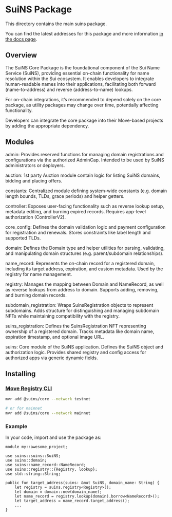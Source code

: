 # SuiNS Package

This directory contains the main suins package.

You can find the latest addresses for this package and more information
[in the docs page](https://docs.suins.io/).

## Overview

The SuiNS Core Package is the foundational component of the Sui Name Service (SuiNS), providing essential on-chain functionality for name resolution within the Sui ecosystem. It enables developers to integrate human-readable names into their applications, facilitating both forward (name-to-address) and reverse (address-to-name) lookups.

For on-chain integrations, it’s recommended to depend solely on the core package, as utility packages may change over time, potentially affecting functionality.

Developers can integrate the core package into their Move-based projects by adding the appropriate dependency.

## Modules

admin: Provides reserved functions for managing domain registrations and configurations via the authorized AdminCap. Intended to be used by SuiNS administrators or deployers.

auction: 1st party Auction module contain logic for listing SuiNS domains, bidding and placing offers.

constants: Centralized module defining system-wide constants (e.g. domain length bounds, TLDs, grace periods) and helper getters.

controller: Exposes user-facing functionality such as reverse lookup setup, metadata editing, and burning expired records. Requires app-level authorization (ControllerV2).

core_config: Defines the domain validation logic and payment configuration for registration and renewals. Stores constraints like label length and supported TLDs.

domain: Defines the Domain type and helper utilities for parsing, validating, and manipulating domain structures (e.g. parent/subdomain relationships).

name_record: Represents the on-chain record for a registered domain, including its target address, expiration, and custom metadata. Used by the registry for name management.

registry: Manages the mapping between Domain and NameRecord, as well as reverse lookups from address to domain. Supports adding, removing, and burning domain records.

subdomain_registration: Wraps SuinsRegistration objects to represent subdomains. Adds structure for distinguishing and managing subdomain NFTs while maintaining compatibility with the registry.

suins_registration: Defines the SuinsRegistration NFT representing ownership of a registered domain. Tracks metadata like domain name, expiration timestamp, and optional image URL.

suins: Core module of the SuiNS application. Defines the SuiNS object and authorization logic. Provides shared registry and config access for authorized apps via generic dynamic fields.

## Installing

### [Move Registry CLI](https://docs.suins.io/move-registry)

```bash
mvr add @suins/core --network testnet

# or for mainnet
mvr add @suins/core --network mainnet
```

### Example

In your code, import and use the package as:

```move
module my::awesome_project;

use suins::suins::SuiNS;
use suins::domain;
use suins::name_record::NameRecord;
use suins::registry::{Registry, lookup};
use std::string::String;

public fun target_address(suins: &mut SuiNS, domain_name: String) {
    let registry = suins.registry<Registry>();
    let domain = domain::new(domain_name);
    let name_record = registry.lookup(domain).borrow<NameRecord>();
    let target_address = name_record.target_address();
    ...
}
```
